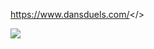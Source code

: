 <a id="-- Click Here for Dan's Duels Rules">https://www.dansduels.com/</>

![](https://i.imgur.com/4z0adSs.png)
